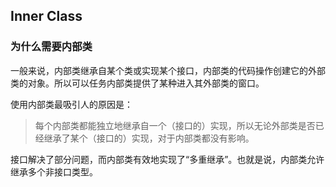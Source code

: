 ## Inner Class

### 为什么需要内部类

一般来说，内部类继承自某个类或实现某个接口，内部类的代码操作创建它的外部类的对象。所以可以任务内部类提供了某种进入其外部类的窗口。



使用内部类最吸引人的原因是：

> 每个内部类都能独立地继承自一个（接口的）实现，所以无论外部类是否已经继承了某个（接口的）实现，对于内部类都没有影响。

接口解决了部分问题，而内部类有效地实现了“多重继承”。也就是说，内部类允许继承多个非接口类型。

